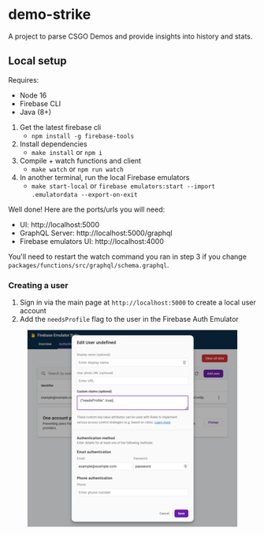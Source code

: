 # demo-strike

A project to parse CSGO Demos and provide insights into history and stats.

## Local setup

Requires:
- Node 16
- Firebase CLI
- Java (8+)

1. Get the latest firebase cli
    - `npm install -g firebase-tools`
2. Install dependencies
    - `make install` or `npm i`
3. Compile + watch functions and client
    - `make watch` or `npm run watch`
4. In another terminal, run the local Firebase emulators
    - `make start-local` or `firebase emulators:start --import .emulatordata --export-on-exit`

Well done! Here are the ports/urls you will need:
- UI: http://localhost:5000
- GraphQL Server: http://localhost:5000/graphql
- Firebase emulators UI: http://localhost:4000

You'll need to restart the watch command you ran in step 3 if you change `packages/functions/src/graphql/schema.graphql`.

### Creating a user

1. Sign in via the main page at `http://localhost:5000` to create a local user account
2. Add the `needsProfile` flag to the user in the Firebase Auth Emulator
<div style="text-align: center;"><img src="./docs/local-user-setup.png" height="400"></div>
